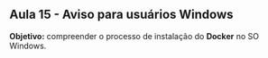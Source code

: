 ## Aula 15 - Aviso para usuários Windows

**Objetivo:** compreender o processo de instalação do **Docker** no SO Windows.
